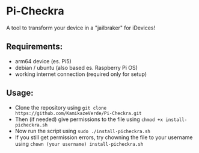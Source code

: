 # Pi-Checkra

A tool to transform your device in a "jailbraker" for iDevices!

## Requirements:
- arm64 device (es. Pi5)
- debian / ubuntu (also based es. Raspberry Pi OS)
- working internet connection (required only for setup)

## Usage:
- Clone the repository using `git clone https://github.com/KamikazeVerde/Pi-Checkra.git`
- Then (if needed) give permissions to the file using `chmod +x install-picheckra.sh`
- Now run the script using `sudo ./install-picheckra.sh`
- If you still get permission errors, try chowning the file to your username using `chown (your username) install-picheckra.sh`

